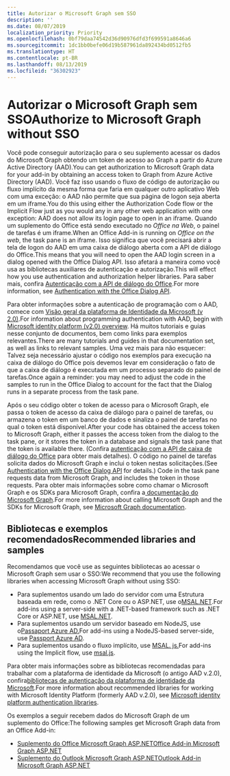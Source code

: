 ```yaml
---
title: Autorizar o Microsoft Graph sem SSO
description: ''
ms.date: 08/07/2019
localization_priority: Priority
ms.openlocfilehash: 0bf79daa74542d36d90976dfd3f699591a8646a6
ms.sourcegitcommit: 1dc1bb0befe06d19b587961da892434bd0512fb5
ms.translationtype: HT
ms.contentlocale: pt-BR
ms.lasthandoff: 08/13/2019
ms.locfileid: "36302923"
---
```

# <a name="authorize-to-microsoft-graph-without-sso"></a><span data-ttu-id="392b4-102">Autorizar o Microsoft Graph sem SSO</span><span class="sxs-lookup"><span data-stu-id="392b4-102">Authorize to Microsoft Graph without SSO</span></span>

<span data-ttu-id="392b4-103">Você pode conseguir autorização para o seu suplemento acessar os dados do Microsoft Graph obtendo um token de acesso ao Graph a partir do Azure Active Directory (AAD).</span><span class="sxs-lookup"><span data-stu-id="392b4-103">You can get authorization to Microsoft Graph data for your add-in by obtaining an access token to Graph from Azure Active Directory (AAD).</span></span> <span data-ttu-id="392b4-104">Você faz isso usando o fluxo de código de autorização ou fluxo implícito da mesma forma que faria em qualquer outro aplicativo Web com uma exceção: o AAD não permite que sua página de logon seja aberta em um iframe.</span><span class="sxs-lookup"><span data-stu-id="392b4-104">You do this using either the Authorization Code flow or the Implicit Flow just as you would any in any other web application with one exception: AAD does not allow its login page to open in an iframe.</span></span> <span data-ttu-id="392b4-105">Quando um suplemento do Office está sendo executado no *Office na Web*, o painel de tarefas é um iframe.</span><span class="sxs-lookup"><span data-stu-id="392b4-105">When an Office Add-in is running on *Office on the web*, the task pane is an iframe.</span></span> <span data-ttu-id="392b4-106">Isso significa que você precisará abrir a tela de logon do AAD em uma caixa de diálogo aberta com a API de diálogo do Office.</span><span class="sxs-lookup"><span data-stu-id="392b4-106">This means that you will need to open the AAD login screen in a dialog opened with the Office Dialog API.</span></span> <span data-ttu-id="392b4-107">Isso afetará a maneira como você usa as bibliotecas auxiliares de autenticação e autorização.</span><span class="sxs-lookup"><span data-stu-id="392b4-107">This will effect how you use authentication and authorization helper libraries.</span></span> <span data-ttu-id="392b4-108">Para saber mais, confira [Autenticação com a API de diálogo do Office](auth-with-office-dialog-api.md).</span><span class="sxs-lookup"><span data-stu-id="392b4-108">For more information, see [Authentication with the Office Dialog API](auth-with-office-dialog-api.md).</span></span>

<span data-ttu-id="392b4-109">Para obter informações sobre a autenticação de programação com o AAD, comece com [Visão geral da plataforma de Identidade da Microsoft (v 2.0)](/azure/active-directory/develop/v2-overview).</span><span class="sxs-lookup"><span data-stu-id="392b4-109">For information about programming authentication with AAD, begin with [Microsoft identity platform (v2.0) overview](/azure/active-directory/develop/v2-overview).</span></span> <span data-ttu-id="392b4-110">Há muitos tutoriais e guias nesse conjunto de documentos, bem como links para exemplos relevantes.</span><span class="sxs-lookup"><span data-stu-id="392b4-110">There are many tutorials and guides in that documentation set, as well as links to relevant samples.</span></span> <span data-ttu-id="392b4-111">Uma vez mais para não esquecer: Talvez seja necessário ajustar o código nos exemplos para execução na caixa de diálogo do Office pois devemos levar em consideração o fato de que a caixa de diálogo é executada em um processo separado do painel de tarefas.</span><span class="sxs-lookup"><span data-stu-id="392b4-111">Once again a reminder: you may need to adjust the code in the samples to run in the Office Dialog to account for the fact that the Dialog runs in a separate process from the task pane.</span></span>

<span data-ttu-id="392b4-112">Após o seu código obter o token de acesso para o Microsoft Graph, ele passa o token de acesso da caixa de diálogo para o painel de tarefas, ou armazena o token em um banco de dados e sinaliza o painel de tarefas no qual o token está disponível.</span><span class="sxs-lookup"><span data-stu-id="392b4-112">After your code has obtained the access token to Microsoft Graph, either it passes the access token from the dialog to the task pane, or it stores the token in a database and signals the task pane that the token is available there.</span></span> <span data-ttu-id="392b4-113">(Confira [autenticação com a API de caixa de diálogo do Office](auth-with-office-dialog-api.md) para obter mais detalhes). O código no painel de tarefas solicita dados do Microsoft Graph e inclui o token nestas solicitações.</span><span class="sxs-lookup"><span data-stu-id="392b4-113">(See [Authentication with the Office Dialog API](auth-with-office-dialog-api.md) for details.) Code in the task pane requests data from Microsoft Graph, and includes the token in those requests.</span></span> <span data-ttu-id="392b4-114">Para obter mais informações sobre como chamar o Microsoft Graph e os SDKs para Microsoft Graph, confira a[ documentação do Microsoft Graph](/graph/).</span><span class="sxs-lookup"><span data-stu-id="392b4-114">For more information about calling Microsoft Graph and the SDKs for Microsoft Graph, see [Microsoft Graph documentation](/graph/).</span></span>

## <a name="recommended-libraries-and-samples"></a><span data-ttu-id="392b4-115">Bibliotecas e exemplos recomendados</span><span class="sxs-lookup"><span data-stu-id="392b4-115">Recommended libraries and samples</span></span>

<span data-ttu-id="392b4-116">Recomendamos que você use as seguintes bibliotecas ao acessar o Microsoft Graph sem usar o SSO:</span><span class="sxs-lookup"><span data-stu-id="392b4-116">We recommend that you use the following libraries when accessing Microsoft Graph without using SSO:</span></span>

- <span data-ttu-id="392b4-117">Para suplementos usando um lado do servidor com uma Estrutura baseada em rede, como o .NET Core ou o ASP.NET, use o[MSAL.NET](https://github.com/AzureAD/microsoft-authentication-library-for-dotnet/wiki#conceptual-documentation).</span><span class="sxs-lookup"><span data-stu-id="392b4-117">For add-ins using a server-side with a .NET-based framework such as .NET Core or ASP.NET, use [MSAL.NET](https://github.com/AzureAD/microsoft-authentication-library-for-dotnet/wiki#conceptual-documentation).</span></span>
- <span data-ttu-id="392b4-118">Para suplementos usando um servidor baseado em NodeJS, use o[Passaport Azure AD.](https://github.com/AzureAD/passport-azure-ad)</span><span class="sxs-lookup"><span data-stu-id="392b4-118">For add-ins using a NodeJS-based server-side, use [Passport Azure AD](https://github.com/AzureAD/passport-azure-ad).</span></span>
- <span data-ttu-id="392b4-119">Para suplementos usando o fluxo implícito, use [MSAL. js.](https://github.com/AzureAD/microsoft-authentication-library-for-js/wiki)</span><span class="sxs-lookup"><span data-stu-id="392b4-119">For add-ins using the Implicit flow, use [msal.js](https://github.com/AzureAD/microsoft-authentication-library-for-js/wiki).</span></span>

<span data-ttu-id="392b4-120">Para obter mais informações sobre as bibliotecas recomendadas para trabalhar com a plataforma de identidade da Microsoft (o antigo AAD v.2.0), confira[bibliotecas de autenticação da plataforma de identidade da Microsoft](/azure/active-directory/develop/reference-v2-libraries.md).</span><span class="sxs-lookup"><span data-stu-id="392b4-120">For more information about recommended libraries for working with Microsoft Identity Platform (formerly AAD v.2.0), see [Microsoft identity platform authentication libraries](/azure/active-directory/develop/reference-v2-libraries.md).</span></span>

<span data-ttu-id="392b4-121">Os exemplos a seguir recebem dados do Microsoft Graph de um suplemento do Office:</span><span class="sxs-lookup"><span data-stu-id="392b4-121">The following samples get Microsoft Graph data from an Office Add-in:</span></span>

- [<span data-ttu-id="392b4-122">Suplemento do Office Microsoft Graph ASP.NET</span><span class="sxs-lookup"><span data-stu-id="392b4-122">Office Add-in Microsoft Graph ASP.NET</span></span>](https://github.com/OfficeDev/office-add-in-microsoft-graph-aspnet)
- [<span data-ttu-id="392b4-123">Suplemento do Outlook Microsoft Graph ASP.NET</span><span class="sxs-lookup"><span data-stu-id="392b4-123">Outlook Add-in Microsoft Graph ASP.NET</span></span>](https://github.com/OfficeDev/outlook-add-in-microsoft-graph-aspnet)

